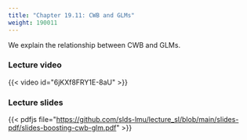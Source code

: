 ```yaml
---
title: "Chapter 19.11: CWB and GLMs"
weight: 190011
---
```

We explain the relationship between CWB and GLMs. 

<!--more-->

### Lecture video

{{< video id="6jKXf8FRY1E-8aU" >}}

### Lecture slides

{{< pdfjs file="https://github.com/slds-lmu/lecture_sl/blob/main/slides-pdf/slides-boosting-cwb-glm.pdf" >}}
